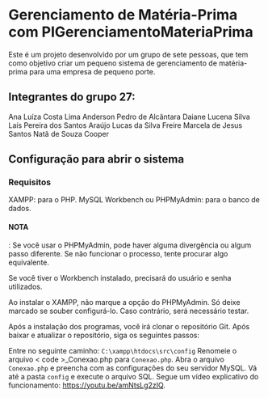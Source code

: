 <h1>Gerenciamento de Matéria-Prima com PIGerenciamentoMateriaPrima</h1>

Este é um projeto desenvolvido por um grupo de sete pessoas, que tem como objetivo criar um pequeno sistema de gerenciamento de matéria-prima para uma empresa de pequeno porte.

<h2>Integrantes do grupo 27:</h2>

Ana Luíza Costa Lima
Anderson Pedro de Alcântara
Daiane Lucena Silva
Laís Pereira dos Santos Araújo
Lucas da Silva Freire
Marcela de Jesus Santos
Natã de Souza Cooper
<h2>Configuração para abrir o sistema</h2>

<h3 >Requisitos</h3>

XAMPP: para o PHP.
MySQL Workbench ou PHPMyAdmin: para o banco de dados.
<h4>NOTA</h4>: Se você usar o PHPMyAdmin, pode haver alguma divergência ou algum passo diferente. Se não funcionar o processo, tente procurar algo equivalente.

Se você tiver o Workbench instalado, precisará do usuário e senha utilizados.

Ao instalar o XAMPP, não marque a opção do PHPMyAdmin. Só deixe marcado se souber configurá-lo. Caso contrário, será necessário testar.

Após a instalação dos programas, você irá clonar o repositório Git. Após baixar e atualizar o repositório, siga os seguintes passos:

Entre no seguinte caminho: <code>C:\xampp\htdocs\src\config</code>
Renomeie o arquivo < code >_Conexao.php</code> para <code>Conexao.php</code>.
Abra o arquivo <code>Conexao.php</code> e preencha com as configurações do seu servidor MySQL.
Vá até a pasta <code>config</code> e execute o arquivo SQL.
Segue um vídeo explicativo do funcionamento: https://youtu.be/amNtsLg2zIQ.
